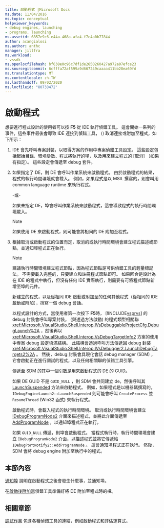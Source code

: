 ```yaml
---
title: 啟動程式 |Microsoft Docs
ms.date: 11/04/2016
ms.topic: conceptual
helpviewer_keywords:
- debug engines, launching
- programs, launching
ms.assetid: 6857e9c6-e44a-468a-afa4-f7c4a0b77844
author: acangialosi
ms.author: anthc
manager: jillfra
ms.workload:
- vssdk
ms.openlocfilehash: bf638e0c96c7df1de2650260427a972a07efce23
ms.sourcegitcommit: 6cfffa72af599a9d667249caaaa411bb28ea69fd
ms.translationtype: MT
ms.contentlocale: zh-TW
ms.lasthandoff: 09/02/2020
ms.locfileid: "80738472"
---
```

# <a name="launch-a-program"></a>啟動程式
想要進行程式設計的使用者可以按 **F5** 從 IDE 執行偵錯工具。 這會開始一系列的事件，這些事件最後會導致 IDE 連接到偵錯工具， () 取消連接或附加至程式，如下所示：

1. IDE 會先呼叫專案封裝，以取得方案的作用中專案偵錯工具設定。 這些設定包括起始目錄、環境變數、程式將執行的埠，以及用來建立程式的 [取消] （如果有指定）。 這些設定會傳遞至 debug 套件。

2. 如果指定了 DE，則 DE 會呼叫作業系統來啟動程式。 由於啟動程式的結果，程式的執行時間環境就會載入。 例如，如果程式是以 MSIL 撰寫的，則會叫用 common language runtime 來執行程式。

    -或-

    如果未指定 DE，埠會呼叫作業系統來啟動程式，這會導致程式的執行時間環境載入。

   > [!NOTE]
   > 如果使用 DE 來啟動程式，則可能會將相同的 DE 附加至程式。

3. 根據取消或啟動程式的位置而定，取消的或執行時間環境會建立程式描述或節點，並通知埠程式正在執行。

   > [!NOTE]
   > 建議執行時間環境建立程式節點，因為程式節點是可供偵錯工具的輕量標記法。 不需要載入完整的，只要建立和註冊程式節點即可。 如果回合是設計為在 IDE 的程式中執行，但沒有任何 IDE 實際執行，則需要有可將程式節點新增至埠的元件。

   新建立的程式，以及從相同 IDE 啟動或附加至的任何其他程式（從相同的 IDE 啟動或附加），撰寫一個 debug 會話。

   以程式設計的方式，當使用者第一次按下 **F5**時， [!INCLUDE[vsprvs](../../code-quality/includes/vsprvs_md.md)] 的 debug 封裝會呼叫專案封裝， (與透過方法啟動) 的程式類型相關聯 <xref:Microsoft.VisualStudio.Shell.Interop.IVsDebuggableProjectCfg.DebugLaunch%2A> ，然後再以 <xref:Microsoft.VisualStudio.Shell.Interop.VsDebugTargetInfo2> 方案的使用中專案 debug 設定填滿結構。 此結構會透過呼叫方法傳遞回 debug 封裝 <xref:Microsoft.VisualStudio.Shell.Interop.IVsDebugger2.LaunchDebugTargets2%2A> 。 然後，debug 封裝會具現化會話 debug manager (SDM) ，它會啟動正在進行調試的程式，以及任何相關聯的偵錯工具引擎。

   傳遞至 SDM 的其中一個引數是用來啟動程式的 DE 的 GUID。

   如果 DE GUID 不是 `GUID_NULL` ，則 SDM 會共同建立 de，然後呼叫其 [LaunchSuspended](../../extensibility/debugger/reference/idebugenginelaunch2-launchsuspended.md) 方法來啟動程式。 例如，如果程式是以機器碼撰寫的， `IDebugEngineLaunch2::LaunchSuspended` 則可能會呼叫 `CreateProcess` 並 `ResumeThread` (Win32 函式) 來執行程式。

   啟動程式時，會載入程式的執行時間環境。 取消或執行時間環境會建立 [IDebugProgramNode2](../../extensibility/debugger/reference/idebugprogramnode2.md) 介面來描述程式，並將此介面傳遞至 [AddProgramNode](../../extensibility/debugger/reference/idebugportnotify2-addprogramnode.md) ，以通知埠程式正在執行。

   如果 `GUID_NULL` 傳遞，則埠會啟動程式。 當程式執行時，執行時間環境會建立 `IDebugProgramNode2` 介面，以描述程式並將它傳遞給 `IDebugPortNotify2::AddProgramNode` 。 這會通知埠程式正在執行。 然後，SDM 會將 debug engine 附加至執行中的程式。

## <a name="in-this-section"></a>本節內容
 [通知埠](../../extensibility/debugger/notifying-the-port.md) 說明在啟動程式之後會發生什麼事，並通知埠。

 在[啟動後附加](../../extensibility/debugger/attaching-after-a-launch.md)當偵錯工具準備好將 DE 附加至程式時的檔。

## <a name="related-sections"></a>相關章節
 [調試作業](../../extensibility/debugger/debugging-tasks.md) 包含各種偵錯工具的連結，例如啟動程式和評估運算式。
